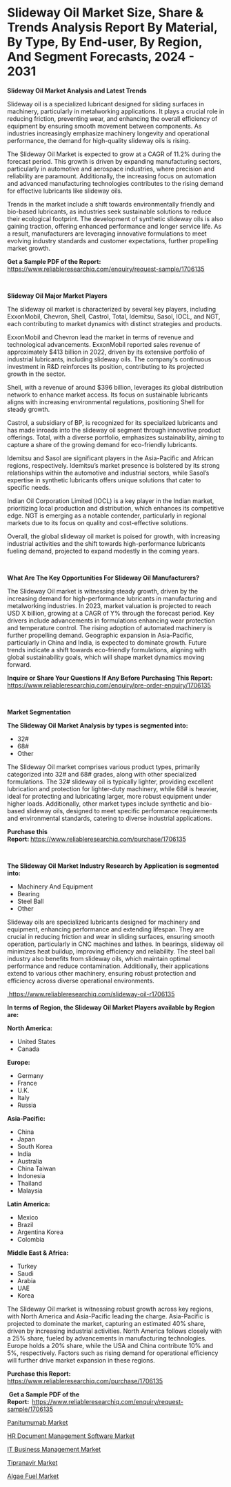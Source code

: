 <p><h1>Slideway Oil Market Size, Share & Trends Analysis Report By Material, By Type, By End-user, By Region, And Segment Forecasts, 2024 - 2031</h1></p><p><strong>Slideway Oil Market Analysis and Latest Trends</strong></p>
<p><p>Slideway oil is a specialized lubricant designed for sliding surfaces in machinery, particularly in metalworking applications. It plays a crucial role in reducing friction, preventing wear, and enhancing the overall efficiency of equipment by ensuring smooth movement between components. As industries increasingly emphasize machinery longevity and operational performance, the demand for high-quality slideway oils is rising.</p><p>The Slideway Oil Market is expected to grow at a CAGR of 11.2% during the forecast period. This growth is driven by expanding manufacturing sectors, particularly in automotive and aerospace industries, where precision and reliability are paramount. Additionally, the increasing focus on automation and advanced manufacturing technologies contributes to the rising demand for effective lubricants like slideway oils.</p><p>Trends in the market include a shift towards environmentally friendly and bio-based lubricants, as industries seek sustainable solutions to reduce their ecological footprint. The development of synthetic slideway oils is also gaining traction, offering enhanced performance and longer service life. As a result, manufacturers are leveraging innovative formulations to meet evolving industry standards and customer expectations, further propelling market growth.</p></p>
<p><strong>Get a Sample PDF of the Report:&nbsp;</strong> <a href="https://www.reliableresearchiq.com/enquiry/request-sample/1706135?utm_campaign=1783&utm_medium=2&utm_source=Github&utm_content=ia&utm_term=21102024&utm_id=slideway-oil">https://www.reliableresearchiq.com/enquiry/request-sample/1706135</a></p>
<p>&nbsp;</p>
<p><strong>Slideway Oil Major Market Players</strong></p>
<p><p>The slideway oil market is characterized by several key players, including ExxonMobil, Chevron, Shell, Castrol, Total, Idemitsu, Sasol, IOCL, and NGT, each contributing to market dynamics with distinct strategies and products. </p><p>ExxonMobil and Chevron lead the market in terms of revenue and technological advancements. ExxonMobil reported sales revenue of approximately $413 billion in 2022, driven by its extensive portfolio of industrial lubricants, including slideway oils. The company's continuous investment in R&D reinforces its position, contributing to its projected growth in the sector.</p><p>Shell, with a revenue of around $396 billion, leverages its global distribution network to enhance market access. Its focus on sustainable lubricants aligns with increasing environmental regulations, positioning Shell for steady growth.</p><p>Castrol, a subsidiary of BP, is recognized for its specialized lubricants and has made inroads into the slideway oil segment through innovative product offerings. Total, with a diverse portfolio, emphasizes sustainability, aiming to capture a share of the growing demand for eco-friendly lubricants.</p><p>Idemitsu and Sasol are significant players in the Asia-Pacific and African regions, respectively. Idemitsu’s market presence is bolstered by its strong relationships within the automotive and industrial sectors, while Sasol’s expertise in synthetic lubricants offers unique solutions that cater to specific needs.</p><p>Indian Oil Corporation Limited (IOCL) is a key player in the Indian market, prioritizing local production and distribution, which enhances its competitive edge. NGT is emerging as a notable contender, particularly in regional markets due to its focus on quality and cost-effective solutions.</p><p>Overall, the global slideway oil market is poised for growth, with increasing industrial activities and the shift towards high-performance lubricants fueling demand, projected to expand modestly in the coming years.</p></p>
<p>&nbsp;</p>
<p><strong>What Are The Key Opportunities For Slideway Oil Manufacturers?</strong></p>
<p><p>The Slideway Oil market is witnessing steady growth, driven by the increasing demand for high-performance lubricants in manufacturing and metalworking industries. In 2023, market valuation is projected to reach USD X billion, growing at a CAGR of Y% through the forecast period. Key drivers include advancements in formulations enhancing wear protection and temperature control. The rising adoption of automated machinery is further propelling demand. Geographic expansion in Asia-Pacific, particularly in China and India, is expected to dominate growth. Future trends indicate a shift towards eco-friendly formulations, aligning with global sustainability goals, which will shape market dynamics moving forward.</p></p>
<p><strong>Inquire or Share Your Questions If Any Before Purchasing This Report:</strong> <a href="https://www.reliableresearchiq.com/enquiry/pre-order-enquiry/1706135?utm_campaign=1783&utm_medium=2&utm_source=Github&utm_content=ia&utm_term=21102024&utm_id=slideway-oil">https://www.reliableresearchiq.com/enquiry/pre-order-enquiry/1706135</a></p>
<p>&nbsp;</p>
<p><strong>Market Segmentation</strong></p>
<p><strong>The Slideway Oil Market Analysis by types is segmented into:</strong></p>
<p><ul><li>32#</li><li>68#</li><li>Other</li></ul></p>
<p><p>The Slideway Oil market comprises various product types, primarily categorized into 32# and 68# grades, along with other specialized formulations. The 32# slideway oil is typically lighter, providing excellent lubrication and protection for lighter-duty machinery, while 68# is heavier, ideal for protecting and lubricating larger, more robust equipment under higher loads. Additionally, other market types include synthetic and bio-based slideway oils, designed to meet specific performance requirements and environmental standards, catering to diverse industrial applications.</p></p>
<p><strong>Purchase this Report:&nbsp;</strong><a href="https://www.reliableresearchiq.com/purchase/1706135?utm_campaign=1783&utm_medium=2&utm_source=Github&utm_content=ia&utm_term=21102024&utm_id=slideway-oil">https://www.reliableresearchiq.com/purchase/1706135</a></p>
<p>&nbsp;</p>
<p><strong>The Slideway Oil Market Industry Research by Application is segmented into:</strong></p>
<p><ul><li>Machinery And Equipment</li><li>Bearing</li><li>Steel Ball</li><li>Other</li></ul></p>
<p><p>Slideway oils are specialized lubricants designed for machinery and equipment, enhancing performance and extending lifespan. They are crucial in reducing friction and wear in sliding surfaces, ensuring smooth operation, particularly in CNC machines and lathes. In bearings, slideway oil minimizes heat buildup, improving efficiency and reliability. The steel ball industry also benefits from slideway oils, which maintain optimal performance and reduce contamination. Additionally, their applications extend to various other machinery, ensuring robust protection and efficiency across diverse operational environments.</p></p>
<p><a href="https://www.reliableresearchiq.com/slideway-oil-r1706135?utm_campaign=1783&utm_medium=2&utm_source=Github&utm_content=ia&utm_term=21102024&utm_id=slideway-oil">&nbsp;https://www.reliableresearchiq.com/slideway-oil-r1706135</a></p>
<p><strong>In terms of Region, the Slideway Oil Market Players available by Region are:</strong></p>
<p>
    <p> <strong> North America: </strong>
        <ul>
            <li>United States</li>
            <li>Canada</li>
        </ul>
        </p> 
    <p> <strong> Europe: </strong>
        <ul>
            <li>Germany</li>
            <li>France</li>
            <li>U.K.</li>
            <li>Italy</li>
            <li>Russia</li>
        </ul>
        </p> 
    <p> <strong> Asia-Pacific: </strong>
        <ul>
            <li>China</li>
            <li>Japan</li>
            <li>South Korea</li>
            <li>India</li>
            <li>Australia</li>
            <li>China Taiwan</li>
            <li>Indonesia</li>
            <li>Thailand</li>
            <li>Malaysia</li>
        </ul>
        </p> 
    <p> <strong> Latin America: </strong>
        <ul>
            <li>Mexico</li>
            <li>Brazil</li>
            <li>Argentina Korea</li>
            <li>Colombia</li>
        </ul>
        </p> 
    <p> <strong> Middle East & Africa: </strong>
        <ul>
            <li>Turkey</li>
            <li>Saudi</li>
            <li>Arabia</li>
            <li>UAE</li>
            <li>Korea</li>
        </ul>
    </p>
    </p>
<p><p>The Slideway Oil market is witnessing robust growth across key regions, with North America and Asia-Pacific leading the charge. Asia-Pacific is projected to dominate the market, capturing an estimated 40% share, driven by increasing industrial activities. North America follows closely with a 25% share, fueled by advancements in manufacturing technologies. Europe holds a 20% share, while the USA and China contribute 10% and 5%, respectively. Factors such as rising demand for operational efficiency will further drive market expansion in these regions.</p></p>
<p><strong>Purchase this Report: </strong><a href="https://www.reliableresearchiq.com/purchase/1706135?utm_campaign=1783&utm_medium=2&utm_source=Github&utm_content=ia&utm_term=21102024&utm_id=slideway-oil">https://www.reliableresearchiq.com/purchase/1706135</a></p>
<p>&nbsp;<strong>Get a Sample PDF of the Report:&nbsp;&nbsp;</strong><a href="https://www.reliableresearchiq.com/enquiry/request-sample/1706135?utm_campaign=1783&utm_medium=2&utm_source=Github&utm_content=ia&utm_term=21102024&utm_id=slideway-oil">https://www.reliableresearchiq.com/enquiry/request-sample/1706135</a></p>
<p><strong></strong></p>
<p><p><a href="https://www.linkedin.com/pulse/navigating-panitumumab-market-expert-analysis-forecast-vxapc?utm_campaign=1783&utm_medium=2&utm_source=Github&utm_content=ia&utm_term=21102024&utm_id=slideway-oil">Panitumumab Market</a></p><p><a href="https://www.linkedin.com/pulse/hr-document-management-software-market-transformation-comparative-dppgf?utm_campaign=1783&utm_medium=2&utm_source=Github&utm_content=ia&utm_term=21102024&utm_id=slideway-oil">HR Document Management Software Market</a></p><p><a href="https://www.linkedin.com/pulse/market-forecasting-change-global-business-management-dynamics-ja4gf?utm_campaign=1783&utm_medium=2&utm_source=Github&utm_content=ia&utm_term=21102024&utm_id=slideway-oil">IT Business Management Market</a></p><p><a href="https://www.linkedin.com/pulse/tipranavir-market-size-status-forecast-2024-2031-market-critics-df55c?utm_campaign=1783&utm_medium=2&utm_source=Github&utm_content=ia&utm_term=21102024&utm_id=slideway-oil">Tipranavir Market</a></p><p><a href="https://github.com/pinesamshigoz/Market-Research-Report-List-1/blob/main/algae-fuel-market.md?utm_campaign=1783&utm_medium=2&utm_source=Github&utm_content=ia&utm_term=21102024&utm_id=slideway-oil">Algae Fuel Market</a></p></p>